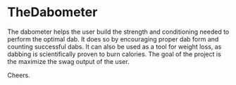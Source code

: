 # TheDabometer

The dabometer helps the user build the strength and conditioning needed to perform the optimal dab. 
It does so by encouraging proper dab form and counting successful dabs.
It can also be used as a tool for weight loss, as dabbing is scientifically proven to burn calories.
The goal of the project is the maximize the swag output of the user.

Cheers.
